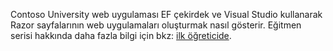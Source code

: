 Contoso University web uygulaması EF çekirdek ve Visual Studio kullanarak Razor sayfalarının web uygulamaları oluşturmak nasıl gösterir. Eğitmen serisi hakkında daha fazla bilgi için bkz: [ilk öğreticide](xref:data/ef-rp/intro).